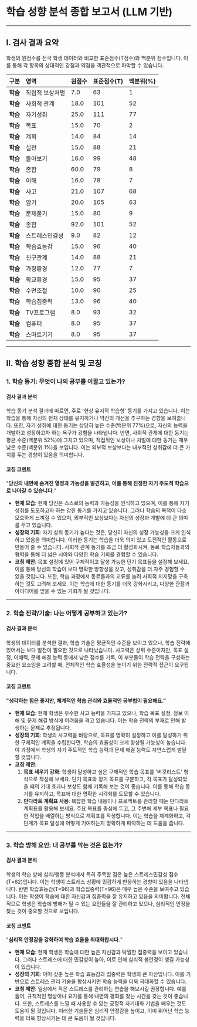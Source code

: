 # 학습 성향 분석 종합 보고서 (LLM 기반)

---

## Ⅰ. 검사 결과 요약

학생의 원점수를 전국 학생 데이터와 비교한 표준점수(T점수)와 백분위 점수입니다. 이를 통해 각 항목의 상대적인 강점과 약점을 객관적으로 파악할 수 있습니다.

| 구분 | 영역 | 원점수 | 표준점수(T) | 백분위(%) |
| :--- | :--- | :--- | :--- | :--- |
| **학습** | 직접적 보상처벌 | 7.0 | 63 | 1 |
| **학습** | 사회적 관계 | 18.0 | 101 | 52 |
| **학습** | 자기성취 | 25.0 | 111 | 77 |
| **학습** | 목표 | 15.0 | 70 | 2 |
| **학습** | 계획 | 14.0 | 84 | 14 |
| **학습** | 실천 | 15.0 | 88 | 21 |
| **학습** | 돌아보기 | 16.0 | 99 | 48 |
| **학습** | 종합 | 60.0 | 79 | 8 |
| **학습** | 이해 | 16.0 | 78 | 7 |
| **학습** | 사고 | 21.0 | 107 | 68 |
| **학습** | 암기 | 20.0 | 105 | 63 |
| **학습** | 문제풀기 | 15.0 | 80 | 9 |
| **학습** | 종합 | 92.0 | 101 | 52 |
| **학습** | 스트레스민감성 | 9.0 | 82 | 12 |
| **학습** | 학습효능감 | 15.0 | 96 | 40 |
| **학습** | 친구관계 | 14.0 | 88 | 21 |
| **학습** | 가정환경 | 12.0 | 77 | 7 |
| **학습** | 학교환경 | 15.0 | 95 | 37 |
| **학습** | 수면조절 | 10.0 | 90 | 25 |
| **학습** | 학습집중력 | 13.0 | 96 | 40 |
| **학습** | TV프로그램 | 8.0 | 93 | 32 |
| **학습** | 컴퓨터 | 8.0 | 95 | 37 |
| **학습** | 스마트기기 | 8.0 | 95 | 37 |

---

## Ⅱ. 학습 성향 종합 분석 및 코칭

### 1. 학습 동기: 무엇이 나의 공부를 이끌고 있는가?

#### 검사 결과 분석
학습 동기 분석 결과에 따르면, 주로 '현상 유지적 학습형' 동기를 가지고 있습니다. 이는 학습을 통해 자신의 현재 상태를 유지하거나 약간의 개선을 추구하는 경향을 보여줍니다. 또한, 자기 성취에 대한 동기는 상당히 높은 수준(백분위 77%)으로, 자신의 능력을 개발하고 성장하고자 하는 욕구가 강함을 나타냅니다. 반면, 사회적 관계에 대한 동기는 평균 수준(백분위 52%)에 그치고 있으며, 직접적인 보상이나 처벌에 대한 동기는 매우 낮은 수준(백분위 1%)을 보입니다. 이는 외부적 보상보다는 내부적인 성취감에 더 큰 가치를 두는 경향이 있음을 의미합니다.

#### 코칭 코멘트
"**당신의 내면에 숨겨진 열정과 가능성을 발견하고, 이를 통해 진정한 자기 주도적 학습으로 나아갈 수 있습니다.**"
* **현재 모습**: 현재 당신은 스스로의 능력과 가능성을 인식하고 있으며, 이를 통해 자기 성취를 도모하고자 하는 강한 동기를 가지고 있습니다. 그러나 학습의 목적이 다소 모호하게 느껴질 수 있으며, 외부적인 보상보다는 자신의 성장과 개발에 더 큰 의미를 두고 있습니다.
* **성장의 기회**: 자기 성취 동기가 높다는 것은, 당신이 자신의 성장 가능성을 크게 인식하고 있음을 의미합니다. 이러한 동기는 학습을 더욱 의미 있고 도전적인 활동으로 만들어 줄 수 있습니다. 사회적 관계 동기를 조금 더 활성화시켜, 동료 학습자들과의 협력을 통해 더 넓은 시야와 다양한 학습 기회를 경험할 수 있습니다.
* **코칭 제안**: 목표 설정에 있어 구체적이고 달성 가능한 단기 목표들을 설정해 보세요. 이를 통해 당신의 학습이 보다 명확한 방향성을 갖고, 성취감을 더 자주 경험할 수 있을 것입니다. 또한, 학습 과정에서 동료들과의 교류를 늘려 사회적 지지망을 구축하는 것도 고려해 보세요. 이는 학습에 대한 동기를 더욱 강화시키고, 다양한 관점과 아이디어를 얻을 수 있는 기회가 될 것입니다.

---

### 2. 학습 전략/기술: 나는 어떻게 공부하고 있는가?

#### 검사 결과 분석
학생의 데이터를 분석한 결과, 학습 기술은 평균적인 수준을 보이고 있으나, 학습 전략에 있어서는 보다 발전이 필요한 것으로 나타났습니다. 사고력은 상위 수준이지만, 목표 설정, 이해력, 문제 해결 능력 등에서 낮은 점수를 기록, 이 부분들이 학습 전략을 구성하는 중요한 요소임을 고려할 때, 전체적인 학습 효율성을 높이기 위한 전략적 접근이 요구됩니다.

#### 코칭 코멘트
**"생각하는 힘은 좋지만, 체계적인 학습 관리와 효율적인 공부법이 필요해요."**
* **현재 모습**: 현재 학생은 우수한 사고 능력을 가지고 있으나, 학습 목표 설정, 정보 이해 및 문제 해결 방식에 어려움을 겪고 있습니다. 이는 학습 전략의 부재로 인해 발생하는 문제로 추정됩니다.
* **성장의 기회**: 학생의 사고력을 바탕으로, 목표를 명확히 설정하고 이를 달성하기 위한 구체적인 계획을 수립한다면, 학습의 효율성이 크게 향상될 가능성이 높습니다. 이 과정에서 학생의 자기 주도적인 학습 능력과 문제 해결 능력도 자연스럽게 발달할 것입니다.
* **코칭 제안**:
  1. **목표 세우기 강화**: 학생이 달성하고 싶은 구체적인 학습 목표를 '버킷리스트' 형식으로 작성해 보세요. 단기 목표와 장기 목표를 구분하고, 각 목표가 달성되었을 때의 기대 효과나 보상도 함께 기록해 보는 것이 좋습니다. 이를 통해 학습 동기를 유지하고, 목표에 대한 명확한 시각화를 도모할 수 있습니다.
  2. **만다라트 계획표 사용**: 복잡한 학습 내용이나 프로젝트를 관리할 때는 만다라트 계획표를 활용해 보세요. 주요 목표를 중심에 두고, 그 주변에 세부 목표나 필요한 작업을 배열하는 방식으로 계획표를 작성합니다. 이는 학습을 체계화하고, 각 단계가 목표 달성에 어떻게 기여하는지 명확하게 파악하는 데 도움을 줍니다.

---

### 3. 학습 방해 요인: 내 공부를 막는 것은 없는가?

#### 검사 결과 분석
학생의 학습 방해 심리/행동 분석에서 특히 주목할 점은 높은 스트레스민감성 점수(T=82)입니다. 이는 학생이 스트레스 상황에 민감하게 반응하는 경향이 있음을 나타냅니다. 반면 학습효능감(T=96)과 학습집중력(T=96)은 매우 높은 수준을 보여주고 있습니다. 이는 학생이 학습에 대한 자신감과 집중력을 잘 유지하고 있음을 의미합니다. 전체적으로 학생은 학습에 방해가 될 수 있는 요인들을 잘 관리하고 있으나, 심리적인 안정을 찾는 것이 중요할 것으로 보입니다.

#### 코칭 코멘트
"**심리적 안정감을 강화하여 학습 효율을 최대화합시다.**"
* **현재 모습**: 현재 학생은 학습에 대한 높은 자신감과 탁월한 집중력을 보이고 있습니다. 그러나 스트레스에 대한 민감성이 높아, 이로 인해 심리적 불안정이 생길 가능성이 있습니다.
* **성장의 기회**: 이미 갖춘 높은 학습 효능감과 집중력은 학생의 큰 자산입니다. 이를 기반으로 스트레스 관리 기술을 향상시키면 학습 능력을 더욱 극대화할 수 있습니다.
* **코칭 제안**: 일상에서 작은 스트레스를 관리하는 연습을 해보시길 권장합니다. 예를 들어, 규칙적인 명상이나 요가를 통해 내면의 평화를 찾는 시간을 갖는 것이 좋습니다. 또한, 스트레스를 느낄 때 사용할 수 있는 긍정적 자기대화 기법을 배우는 것도 도움이 될 것입니다. 이러한 기술들은 심리적 안정감을 높이고, 이미 뛰어난 학습 능력을 더욱 향상시키는 데 큰 도움이 될 것입니다.
